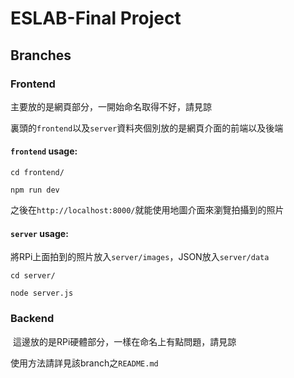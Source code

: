 # ESLAB-Final Project

## Branches

### Frontend

主要放的是網頁部分，一開始命名取得不好，請見諒
  
裏頭的`frontend`以及`server`資料夾個別放的是網頁介面的前端以及後端
  
#### `frontend` usage: 
  
`cd frontend/`
  
`npm run dev`
  
之後在`http://localhost:8000/`就能使用地圖介面來瀏覽拍攝到的照片
  
#### `server` usage:
  
 將RPi上面拍到的照片放入`server/images`，JSON放入`server/data`
  
 `cd server/`
  
 `node server.js`

### Backend

 這邊放的是RPi硬體部分，一樣在命名上有點問題，請見諒
  
 使用方法請詳見該branch之`README.md`
